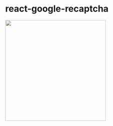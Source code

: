 # react-google-recaptcha

<img src="https://user-images.githubusercontent.com/29602038/118214041-a8d1fb00-b4a1-11eb-89e4-1e5ebc289e9e.png" alt="" width="320" />

